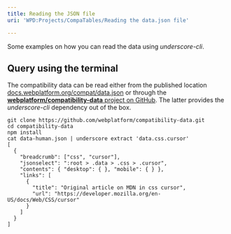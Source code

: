 ```yaml
---
title: Reading the JSON file
uri: 'WPD:Projects/CompaTables/Reading the data.json file'

---
```

Some examples on how you can read the data using *underscore-cli*.

## <span>Query using the terminal</span>

The compatibility data can be read either from the published location [docs.webplatform.org/compat/data.json](http://docs.webplatform.org/compat/data.json) or through the [**webplatform/compatibility-data** project on GitHub](https://github.com/webplatform/compatibility-data). The latter provides the *underscore-cli* dependency out of the box.

```
git clone https://github.com/webplatform/compatibility-data.git
cd compatibility-data
npm install
cat data-human.json | underscore extract 'data.css.cursor'
[
  {
    "breadcrumb": ["css", "cursor"],
    "jsonselect": ":root > .data > .css > .cursor",
    "contents": { "desktop": { }, "mobile": { } },
    "links": [
      {
        "title": "Original article on MDN in css cursor",
        "url": "https://developer.mozilla.org/en-US/docs/Web/CSS/cursor"
      }
    ]
  }
]
```